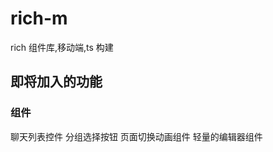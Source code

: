 <!-- @format -->

# rich-m

rich 组件库,移动端,ts 构建

## 即将加入的功能

### 组件

聊天列表控件
分组选择按钮
页面切换动画组件
轻量的编辑器组件
